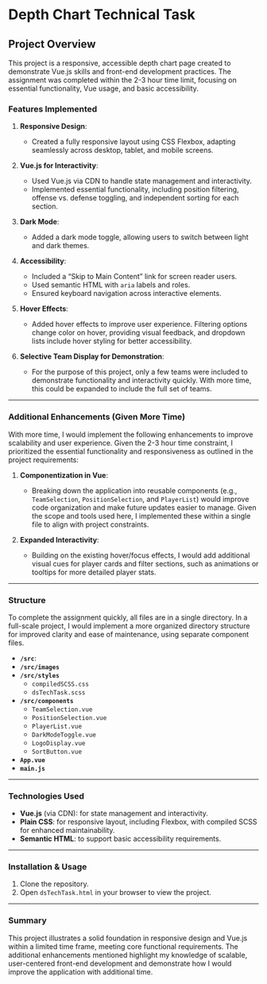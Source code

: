 # Depth Chart Technical Task

## Project Overview

This project is a responsive, accessible depth chart page created to demonstrate Vue.js skills and front-end development practices. The assignment was completed within the 2-3 hour time limit, focusing on essential functionality, Vue usage, and basic accessibility.

### Features Implemented

1. **Responsive Design**: 
   - Created a fully responsive layout using CSS Flexbox, adapting seamlessly across desktop, tablet, and mobile screens.
   
2. **Vue.js for Interactivity**:
   - Used Vue.js via CDN to handle state management and interactivity.
   - Implemented essential functionality, including position filtering, offense vs. defense toggling, and independent sorting for each section.

3. **Dark Mode**:
   - Added a dark mode toggle, allowing users to switch between light and dark themes.

4. **Accessibility**:
   - Included a “Skip to Main Content” link for screen reader users.
   - Used semantic HTML with `aria` labels and roles.
   - Ensured keyboard navigation across interactive elements.

5. **Hover Effects**:
   - Added hover effects to improve user experience. Filtering options change color on hover, providing visual feedback, and dropdown lists include hover styling for better accessibility.

6. **Selective Team Display for Demonstration**:
   - For the purpose of this project, only a few teams were included to demonstrate functionality and interactivity quickly. With more time, this could be expanded to include the full set of teams.

---

### Additional Enhancements (Given More Time)

With more time, I would implement the following enhancements to improve scalability and user experience. Given the 2-3 hour time constraint, I prioritized the essential functionality and responsiveness as outlined in the project requirements:

1. **Componentization in Vue**:
   - Breaking down the application into reusable components (e.g., `TeamSelection`, `PositionSelection`, and `PlayerList`) would improve code organization and make future updates easier to manage. Given the scope and tools used here, I implemented these within a single file to align with project constraints.

2. **Expanded Interactivity**:
   - Building on the existing hover/focus effects, I would add additional visual cues for player cards and filter sections, such as animations or tooltips for more detailed player stats.

---

### Structure

To complete the assignment quickly, all files are in a single directory. In a full-scale project, I would implement a more organized directory structure for improved clarity and ease of maintenance, using separate component files.

   - **`/src`**:
   - **`/src/images`**
   - **`/src/styles`**
     - `compiledSCSS.css`
     - `dsTechTask.scss`
   - **`/src/components`**
     - `TeamSelection.vue`
     - `PositionSelection.vue`
     - `PlayerList.vue`
     - `DarkModeToggle.vue`
     - `LogoDisplay.vue`
     - `SortButton.vue`
   - **`App.vue`**
   - **`main.js`**

---

### Technologies Used

- **Vue.js** (via CDN): for state management and interactivity.
- **Plain CSS**: for responsive layout, including Flexbox, with compiled SCSS for enhanced maintainability.
- **Semantic HTML**: to support basic accessibility requirements.

---

### Installation & Usage

1. Clone the repository.
2. Open `dsTechTask.html` in your browser to view the project.

---

### Summary

This project illustrates a solid foundation in responsive design and Vue.js within a limited time frame, meeting core functional requirements. The additional enhancements mentioned highlight my knowledge of scalable, user-centered front-end development and demonstrate how I would improve the application with additional time.

